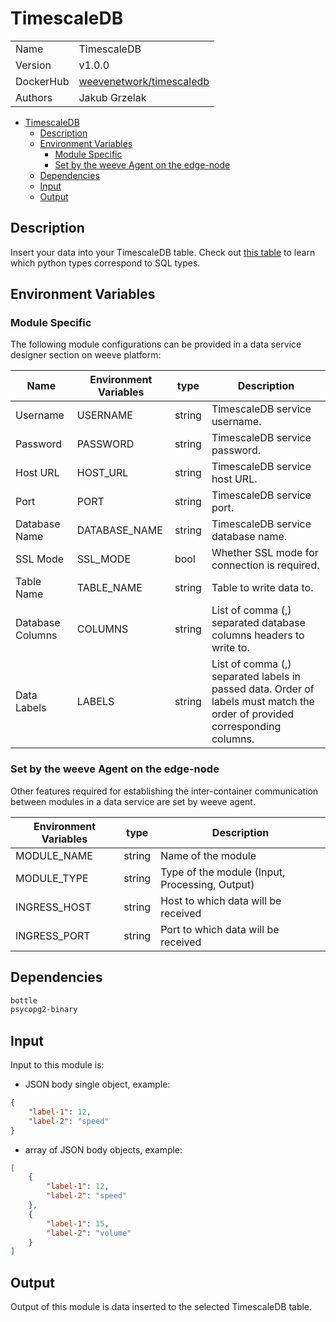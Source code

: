 # TimescaleDB

|           |                                                                               |
| --------- | ----------------------------------------------------------------------------- |
| Name      | TimescaleDB                                                                   |
| Version   | v1.0.0                                                                        |
| DockerHub | [weevenetwork/timescaledb](https://hub.docker.com/r/weevenetwork/timescaledb) |
| Authors   | Jakub Grzelak                                                                 |

- [TimescaleDB](#timescaledb)
  - [Description](#description)
  - [Environment Variables](#environment-variables)
    - [Module Specific](#module-specific)
    - [Set by the weeve Agent on the edge-node](#set-by-the-weeve-agent-on-the-edge-node)
  - [Dependencies](#dependencies)
  - [Input](#input)
  - [Output](#output)

## Description

Insert your data into your TimescaleDB table.
Check out [this table](https://www.psycopg.org/docs/usage.html#adaptation-of-python-values-to-sql-types) to learn which python types correspond to SQL types.

## Environment Variables

### Module Specific

The following module configurations can be provided in a data service designer section on weeve platform:

| Name             | Environment Variables | type   | Description                                                                                                                |
| ---------------- | --------------------- | ------ | -------------------------------------------------------------------------------------------------------------------------- |
| Username         | USERNAME              | string | TimescaleDB service username.                                                                                              |
| Password         | PASSWORD              | string | TimescaleDB service password.                                                                                              |
| Host URL         | HOST_URL              | string | TimescaleDB service host URL.                                                                                              |
| Port             | PORT                  | string | TimescaleDB service port.                                                                                                  |
| Database Name    | DATABASE_NAME         | string | TimescaleDB service database name.                                                                                         |
| SSL Mode         | SSL_MODE              | bool | Whether SSL mode for connection is required.                                                                               |
| Table Name       | TABLE_NAME            | string | Table to write data to.                                                                                                    |
| Database Columns | COLUMNS               | string | List of comma (,) separated database columns headers to write to.                                                          |
| Data Labels      | LABELS                | string | List of comma (,) separated labels in passed data. Order of labels must match the order of provided corresponding columns. |

### Set by the weeve Agent on the edge-node

Other features required for establishing the inter-container communication between modules in a data service are set by weeve agent.

| Environment Variables | type   | Description                                    |
| --------------------- | ------ | ---------------------------------------------- |
| MODULE_NAME           | string | Name of the module                             |
| MODULE_TYPE           | string | Type of the module (Input, Processing, Output) |
| INGRESS_HOST          | string | Host to which data will be received            |
| INGRESS_PORT          | string | Port to which data will be received            |

## Dependencies

```txt
bottle
psycopg2-binary
```

## Input

Input to this module is:

* JSON body single object, example:

```json
{
    "label-1": 12,
    "label-2": "speed"
}
```

* array of JSON body objects, example:

```json
[
    {
        "label-1": 12,
        "label-2": "speed"
    },
    {
        "label-1": 15,
        "label-2": "volume"
    }
]
```

## Output

Output of this module is data inserted to the selected TimescaleDB table.
